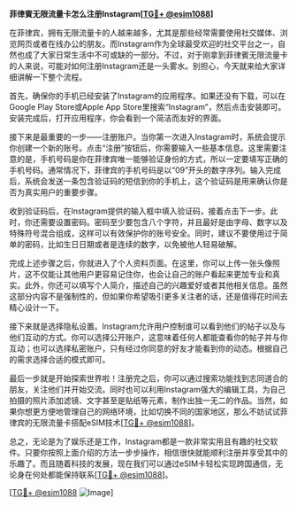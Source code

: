 **菲律賓无限流量卡怎么注册Instagram[[TG💪+ @esim1088](https://t.me/s/esim1088)]**

在菲律宾，拥有无限流量卡的人越来越多，尤其是那些经常需要使用社交媒体、浏览网页或者在线办公的朋友。而Instagram作为全球最受欢迎的社交平台之一，自然也成了大家日常生活中不可或缺的一部分。不过，对于刚拿到菲律賓无限流量卡的人来说，可能对如何注册Instagram还是一头雾水。别担心，今天就来给大家详细讲解一下整个流程。

首先，确保你的手机已经安装了Instagram的应用程序。如果还没有下载，可以在Google Play Store或Apple App Store里搜索“Instagram”，然后点击安装即可。安装完成后，打开应用程序，你会看到一个简洁而友好的界面。

接下来是最重要的一步——注册账户。当你第一次进入Instagram时，系统会提示你创建一个新的账号。点击“注册”按钮后，你需要输入一些基本信息。这里需要注意的是，手机号码是你在菲律宾唯一能够验证身份的方式，所以一定要填写正确的手机号码。通常情况下，菲律宾的手机号码是以“09”开头的数字序列。输入完成后，系统会发送一条包含验证码的短信到你的手机上，这个验证码是用来确认你是否为真实用户的重要步骤。

收到验证码后，在Instagram提供的输入框中填入验证码，接着点击下一步。此时，你还需要设置密码。密码至少要包含八个字符，并且最好是由字母、数字以及特殊符号混合组成，这样可以有效保护你的账号安全。同时，建议不要使用过于简单的密码，比如生日日期或者是连续的数字，以免被他人轻易破解。

完成上述步骤之后，你就进入了个人资料页面。在这里，你可以上传一张头像照片，这不仅能让其他用户更容易记住你，也会让自己的账户看起来更加专业和真实。此外，你还可以填写个人简介，描述自己的兴趣爱好或者其他相关信息。虽然这部分内容不是强制性的，但如果你希望吸引更多关注者的话，还是值得花时间去精心设计一下。

接下来就是选择隐私设置。Instagram允许用户控制谁可以看到他们的帖子以及与他们互动的方式。你可以选择公开账户，这意味着任何人都能查看你的帖子并与你互动；也可以选择私密账户，只有经过你同意的好友才能看到你的动态。根据自己的需求选择合适的模式即可。

最后一步就是开始探索世界啦！注册完之后，你可以通过搜索功能找到志同道合的朋友，关注他们并开始交流。同时也可以利用Instagram强大的编辑工具，为自己拍摄的照片添加滤镜、文字甚至是贴纸等元素，制作出独一无二的作品。当然，如果你想更方便地管理自己的网络环境，比如切换不同的国家地区，那么不妨试试菲律宾的无限流量卡搭配eSIM技术[[TG💪+ @esim1088](https://t.me/s/esim1088)]。

总之，无论是为了娱乐还是工作，Instagram都是一款非常实用且有趣的社交软件。只要你按照上面介绍的方法一步步操作，相信很快就能顺利注册并享受其中的乐趣了。而且随着科技的发展，现在我们可以通过eSIM卡轻松实现跨国通信，无论身在何处都能保持联系[[TG💪+ @esim1088](https://t.me/s/esim1088)]。

[[TG💪+ @esim1088](https://t.me/s/esim1088) ![Image](https://i.postimg.cc/4NQfJmqS/Snipaste-2025-05-13-00-14-12.png)]